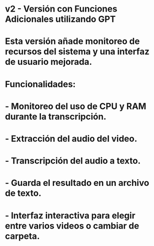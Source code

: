 # v2 - Versión con Funciones Adicionales utilizando GPT
# Esta versión añade monitoreo de recursos del sistema y una interfaz de usuario mejorada.
# Funcionalidades:
# - Monitoreo del uso de CPU y RAM durante la transcripción.
# - Extracción del audio del video.
# - Transcripción del audio a texto.
# - Guarda el resultado en un archivo de texto.
# - Interfaz interactiva para elegir entre varios videos o cambiar de carpeta.

